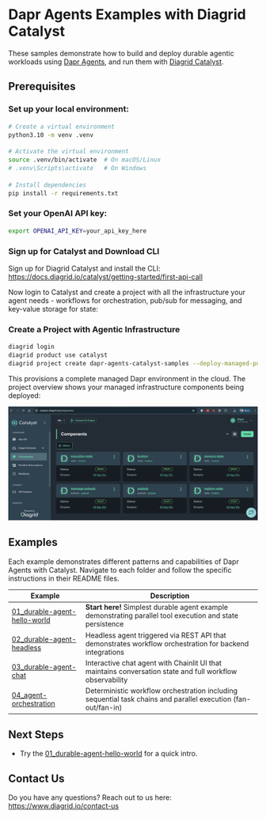 # Dapr Agents Examples with Diagrid Catalyst

These samples demonstrate how to build and deploy durable agentic workloads using [Dapr Agents](https://github.com/dapr/dapr-agents), and run them with [Diagrid Catalyst](https://www.diagrid.io/catalyst).

## Prerequisites

### Set up your local environment:

```bash
# Create a virtual environment
python3.10 -m venv .venv

# Activate the virtual environment 
source .venv/bin/activate  # On macOS/Linux
# .venv\Scripts\activate   # On Windows

# Install dependencies
pip install -r requirements.txt
```

### Set your OpenAI API key:
```bash
export OPENAI_API_KEY=your_api_key_here
```

### Sign up for Catalyst and Download CLI

Sign up for Diagrid Catalyst and install the CLI: https://docs.diagrid.io/catalyst/getting-started/first-api-call

Now login to Catalyst and create a project with all the infrastructure your agent needs - workflows for orchestration, pub/sub for messaging, and key-value storage for state:

### Create a Project with Agentic Infrastructure

```bash
diagrid login
diagrid product use catalyst
diagrid project create dapr-agents-catalyst-samples --deploy-managed-pubsub --deploy-managed-kv --enable-managed-workflow
```

This provisions a complete managed Dapr environment in the cloud. The project overview shows your managed infrastructure components being deployed:

![Catalyst Project Componenets Overview](images/catalyst-components.png)

## Examples

Each example demonstrates different patterns and capabilities of Dapr Agents with Catalyst. Navigate to each folder and follow the specific instructions in their README files.

| Example | Description                                                                                                                                    |
|---------|------------------------------------------------------------------------------------------------------------------------------------------------|
| [01_durable-agent-hello-world](./01_durable-agent-hello-world/) | **Start here!** Simplest durable agent example demonstrating parallel tool execution and state persistence                                     |
| [02_durable-agent-headless](./02_durable-agent-headless/) | Headless agent triggered via REST API that demonstrates workflow orchestration for backend integrations                                        |
| [03_durable-agent-chat](./03_durable-agent-chat/) | Interactive chat agent with Chainlit UI that maintains conversation state and full workflow observability                                      |
| [04_agent-orchestration](./04_agent-orchestration/) | Deterministic workflow orchestration including sequential task chains and parallel execution (fan-out/fan-in)|

## Next Steps


- Try the [01_durable-agent-hello-world](./01_durable-agent-hello-world/README.md) for a quick intro.

## Contact Us

Do you have any questions? Reach out to us here: https://www.diagrid.io/contact-us

